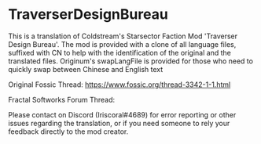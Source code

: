 # TraverserDesignBureau

This is a translation of Coldstream's Starsector Faction Mod 'Traverser Design Bureau'. The mod is provided with a clone of all language files, suffixed with CN to help with the identification of the original and the translated files. Originum's swapLangFile is provided for those who need to quickly swap between Chinese and English text

Original Fossic Thread: https://www.fossic.org/thread-3342-1-1.html

Fractal Softworks Forum Thread:

Please contact on Discord (Iriscoral#4689) for error reporting or other issues regarding the translation, or if you need someone to rely your feedback directly to the mod creator. 
